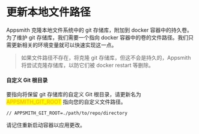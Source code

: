 # 更新本地文件路径

Appsmith 克隆本地文件系统中的 git 存储库，附加到 docker 容器中的持久卷。为了维护 git 存储库，我们需要一个指向 docker 容器中的卷的文件路径。我们只需更新相关的环境变量就可以快速实现这一点。

> 如果文件路径不存在，将克隆 git 存储库，但这不会是持久的，Appsmith 将尝试克隆存储库，以防它们被 docker restart 等删除。

#### 自定义 Git 根目录

要指向将保留 git 存储库的自定义 Git 根目录，请更新名为 <mark style="color:orange;">APPSMITH\_GIT\_ROOT</mark> 指向您的自定义文件路径。

```
// APPSMITH_GIT_ROOT=./path/to/repo/directory 
```

请记住重新启动容器以应用更改。
